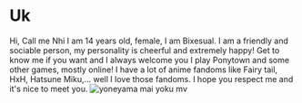 # Uk

Hi, Call me Nhi
I am 14 years old, female, I am Bixesual.
I am a friendly and sociable person, my personality is cheerful and extremely happy!
Get to know me if you want and I always welcome you
I play Ponytown and some other games, mostly online! I have a lot of anime fandoms like Fairy tail, HxH, Hatsune Miku,... well I love those fandoms.
I hope you respect me and it's nice to meet you.
![yoneyama mai yoku mv](https://github.com/user-attachments/assets/027b442b-d219-45cb-b586-8ee02ff9ed0e)

